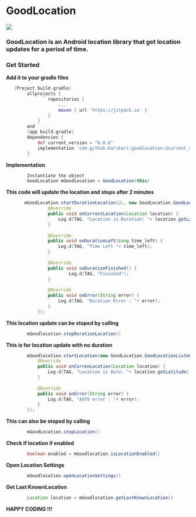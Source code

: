 # GoodLocation 
[![](https://jitpack.io/v/Karikari/goodlocation.svg)](https://jitpack.io/#Karikari/goodlocation)
### GoodLocation is an Android location library that get location updates for a period of time.
### Get Started
**Add it to your gradle files**
```gradle
   (Project build.gradle)
        allprojects {
                repositories {
                    ...
                    maven { url 'https://jitpack.io' }
                }
            }
        and 
        (app build.gradle)
        dependencies {
            def current_version = "0.0.6"
        	implementation 'com.github.Karikari:goodlocation:$current_version'
        }
```
**Implementation**
```java
        Instantiate the object
        GoodLocation mGoodLocation = GoodLocation(this)
```     
**This code will update the location and stops after 2 minutes**
```java
       mGoodLocation.startDurationLocation(2L, new GoodLocation.GoodLocationDurationListener() {
                @Override
                public void onCurrentLocation(Location location) {
                    Log.d(TAG, "Location is Duration: "+ location.getLatitude() + ", "+ location.getLongitude());
                }
        
                @Override
                public void onDurationLeft(Long time_left) {
                    Log.d(TAG, "Time Left "+ time_left);
                }
        
                @Override
                public void onDurationFinished() {
                        Log.d(TAG, "Finished");
                }
        
                @Override
                public void onError(String error) {
                    Log.d(TAG, "Duration Error : "+ error);
                }
            });
```
**This location update can be stoped by calling**
```java
        mGoodlocation.stopDurationLacation()
```
**This is for location update with no duration**
```java
        mGoodlocation.startLocation(new GoodLocation.GoodLocationListener() {
            @Override
            public void onCurrenLocation(Location location) {
                Log.d(TAG, "Location is Auto: "+ location.getLatitude() + ", "+ location.getLongitude());
            }
        
            @Override
            public void onError(String error) {
                Log.d(TAG, "AUTO error : "+ error);
            }
        });
```
**This can also be stoped by calling**
```java
        mGoodLocation.stopLocation()
```
**Check if location if enabled**
```java
        boolean enabled = mGoodlocation.isLocationEnabled()
```
**Open Location Settings**
```java
        mGoodlocation.openLocationSettings()
```
**Get Last KnownLocation**
```java
        Location location = mGoodlocation.getLastKnownLocation()
```
**HAPPY CODING !!!**

